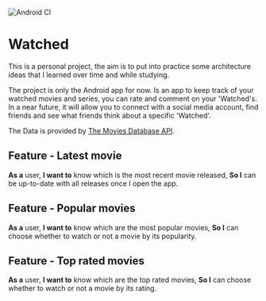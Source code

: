 ![Android CI](https://github.com/heitorcolangelo/Movies/workflows/Android%20CI/badge.svg?branch=master)
# Watched
This is a personal project, the aim is to put into practice some architecture ideas that I learned over time and while studying.

The project is only the Android app for now.
Is an app to keep track of your watched movies and series, you can rate and comment on your 'Watched's.
In a near future, it will allow you to connect with a social media account, find friends and see what friends think about a specific 'Watched'.

The Data is provided by [The Movies Database API](https://developers.themoviedb.org/3).

## Feature - Latest movie
**As a** user,
**I want to** know which is the most recent movie released,
**So I** can be up-to-date with all releases once I open the app.

## Feature - Popular movies
**As a** user,
**I want to** know which are the most popular movies,
**So I** can choose whether to watch or not a movie by its popularity.

## Feature - Top rated movies
**As a** user,
**I want to** know which are the top rated movies,
**So I** can choose whether to watch or not a movie by its rating.